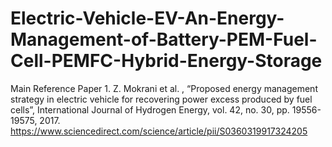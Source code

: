 # Electric-Vehicle-EV-An-Energy-Management-of-Battery-PEM-Fuel-Cell-PEMFC-Hybrid-Energy-Storage
Main Reference Paper 1. Z. Mokrani et al. , “Proposed energy management strategy in electric vehicle for recovering power excess produced by fuel cells”, International Journal of Hydrogen Energy, vol. 42, no. 30, pp. 19556-19575, 2017. https://www.sciencedirect.com/science/article/pii/S0360319917324205
